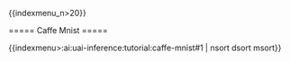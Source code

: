 {{indexmenu_n>20}}

===== Caffe Mnist =====

{{indexmenu>:ai:uai-inference:tutorial:caffe-mnist#1 | nsort dsort msort}}